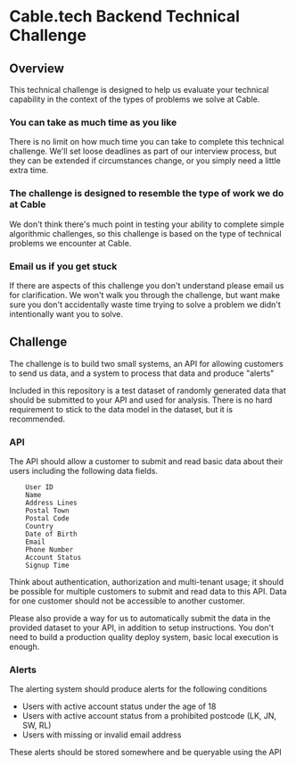 # Cable.tech Backend Technical Challenge

## Overview
This technical challenge is designed to help us evaluate your technical capability in the context of the types of problems we solve at Cable.

### You can take as much time as you like
There is no limit on how much time you can take to complete this technical challenge. We'll set loose deadlines as part of our interview process, but they can be extended if circumstances change, or you simply need a little extra time.

### The challenge is designed to resemble the type of work we do at Cable
We don't think there's much point in testing your ability to complete simple algorithmic challenges, so this challenge is based on the type of technical problems we encounter at Cable.

### Email us if you get stuck
If there are aspects of this challenge you don't understand please email us for clarification. We won't walk you through the challenge, but want make sure you don't accidentally waste time trying to solve a problem we didn't intentionally want you to solve.

## Challenge

The challenge is to build two small systems, an API for allowing customers to send us data, and a system to process that data and produce "alerts"

Included in this repository is a test dataset of randomly generated data that should be submitted to your API and used for analysis. There is no hard requirement to stick to the data model in the dataset, but it is recommended.

### API

The API should allow a customer to submit and read basic data about their users including the following data fields.

```
    User ID
    Name
    Address Lines
    Postal Town
    Postal Code
    Country
    Date of Birth
    Email
    Phone Number
    Account Status
    Signup Time
```

Think about authentication, authorization and multi-tenant usage; it should be possible for multiple customers to submit and read data to this API. Data for one customer should not be accessible to another customer.

Please also provide a way for us to automatically submit the data in the provided dataset to your API, in addition to setup instructions. You don't need to build a production quality deploy system, basic local execution is enough.

### Alerts

The alerting system should produce alerts for the following conditions

* Users with active account status under the age of 18
* Users with active account status from a prohibited postcode (LK, JN, SW, RL)
* Users with missing or invalid email address

These alerts should be stored somewhere and be queryable using the API
